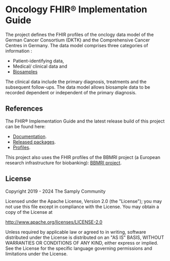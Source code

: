 # Oncology FHIR® Implementation Guide
The project defines the FHIR profiles of the onclogy data model of the German Cancer Consortium (DKTK) and the Comprehensive Cancer Centres in Germany.
The data model comprises three categories of information : 
* Patient-identifying data, 
* Medical/ clinical data and 
* [Biosamples][4]

The clinical data include the primary diagnosis, treatments and the subsequent follow-ups. The data model allows biosample data to be recorded dependent or independent of the primary diagnosis.

## References

The FHIR® Implementation Guide and the latest release build of this project can be found here:
* [Documentation][1].
* [Released packages][2].
* [Profiles][3].

This project also uses the FHIR profiles of the BBMRI project (a European research infrastructure for biobanking): [BBMRI project][4].
## License

Copyright 2019 - 2024 The Samply Community

Licensed under the Apache License, Version 2.0 (the "License"); you may not use this file except in compliance with the License. You may obtain a copy of the License at

http://www.apache.org/licenses/LICENSE-2.0

Unless required by applicable law or agreed to in writing, software distributed under the License is distributed on an "AS IS" BASIS, WITHOUT WARRANTIES OR CONDITIONS OF ANY KIND, either express or implied. See the License for the specific language governing permissions and limitations under the License.

[1]: <https://simplifier.net/guide/implementationguide4/home>
[2]: <https://simplifier.net/oncology/~packages>
[3]: <https://simplifier.net/oncology>
[4]: <https://github.com/samply/bbmri-fhir-ig>